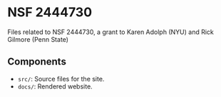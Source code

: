 # NSF 2444730

Files related to NSF 2444730, a grant to Karen Adolph (NYU) and Rick Gilmore (Penn State)

## Components

- `src/`: Source files for the site.
- `docs/`: Rendered website.